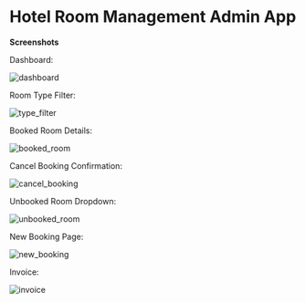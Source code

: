 # Hotel Room Management Admin App

**Screenshots**

Dashboard:

![dashboard](./pics/home.png)

Room Type Filter:

![type_filter](./pics/filter.png)

Booked Room Details:

![booked_room](./pics/booked.png)

Cancel Booking Confirmation:

![cancel_booking](./pics/cancel.png)

Unbooked Room Dropdown:

![unbooked_room](./pics/unbooked.png)

New Booking Page:

![new_booking](./pics/newbooking.png)

Invoice:

![invoice](./pics/invoice.png)
